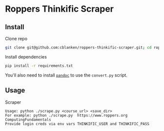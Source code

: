 # Roppers Thinkific Scraper

## Install
Clone repo
```bash
git clone git@github.com:cblanken/roppers-thinkific-scraper.git; cd roppers-thinkific-scraper
```

Install dependencies
```bash
pip install -r requirements.txt
```

You'll also need to install [`pandoc`](https://pandoc.org/installing.html) to use the `convert.py` script.

## Usage
Scraper
```
Usage: python ./scrape.py <course_url> <save_dir>
For example: python ./scrape.py  https://www.roppers.org ComputingFundamentals
Provide login creds via env vars THINKIFIC_USER and THINKIFIC_PASS
```
